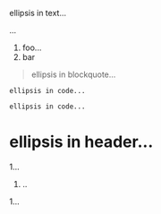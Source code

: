 ellipsis in text...

...

1. foo...
2. bar

> ellipsis in blockquote...

```
ellipsis in code...
```

    ellipsis in code...

# ellipsis in header...

1...

1. ..

1...